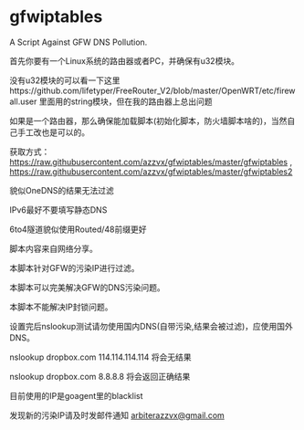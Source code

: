 gfwiptables
===========

A Script Against GFW DNS Pollution.

首先你要有一个Linux系统的路由器或者PC，并确保有u32模块。

没有u32模块的可以看一下这里https://github.com/lifetyper/FreeRouter_V2/blob/master/OpenWRT/etc/firewall.user
里面用的string模块，但在我的路由器上总出问题

如果是一个路由器，那么确保能加载脚本(初始化脚本，防火墙脚本啥的)，当然自己手工改也是可以的。

获取方式：https://raw.githubusercontent.com/azzvx/gfwiptables/master/gfwiptables ,  https://raw.githubusercontent.com/azzvx/gfwiptables/master/gfwiptables2

貌似OneDNS的结果无法过滤

IPv6最好不要填写静态DNS

6to4隧道貌似使用Routed/48前缀更好

脚本内容来自网络分享。

本脚本针对GFW的污染IP进行过滤。

本脚本可以完美解决GFW的DNS污染问题。

本脚本不能解决IP封锁问题。

设置完后nslookup测试请勿使用国内DNS(自带污染,结果会被过滤)，应使用国外DNS。

nslookup dropbox.com 114.114.114.114 将会无结果

nslookup dropbox.com 8.8.8.8 将会返回正确结果

目前使用的IP是goagent里的blacklist

发现新的污染IP请及时发邮件通知 arbiterazzvx@gmail.com
